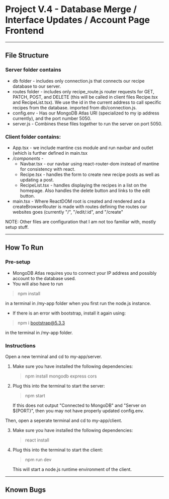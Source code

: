 # Project V.4 - Database Merge / Interface Updates / Account Page Frontend 

---

## File Structure

### Server folder contains
* db folder - includes only connection.js that connects our recipe database to our server.
* routes folder - includes only recipe_route.js router requests for GET, PATCH, POST, and DELETE (this will be called in client files Recipe.tsx and RecipeList.tsx). We use the id in the current address to call specific recipes from the database. imported from db/connection.js.
* config.env - Has our MongoDB Atlas URI (specialized to my ip address currently), and the port number 5050.
* server.js - Combines these files together to run the server on port 5050.


### Client folder contains:
* App.tsx - we include mantine css module and run navbar and outlet (which is further defined in main.tsx
* */components*  -
  * Navbar.tsx - our navbar using react-router-dom instead of mantine for consistency with react.
  * Recipe.tsx - handles the form to create new recipe posts as well as updating a post.
  * RecipeList.tsx - handles displaying the recipes in a list on the homepage. Also handles the delete button and links to the edit button.
* main.tsx - Where ReactDOM root is created and rendered and a createBrowserRouter is made with routes defining the routes our websites goes (currently "/", "/edit/:id", and "/create"

NOTE: Other files are configuration that I am not too familiar with, mostly setup stuff.

---

## How To Run

### Pre-setup
* MongoDB Atlas requires you to connect your IP address and possibly account to the database used.
* You will also have to run
 > npm install
 >  
   in a terminal in /my-app folder when you first run the node.js instance.
* If there is an error with bootstrap, install it again using: 
 > npm i bootstrap@5.3.3
 >
  in the terminal in /my-app folder.

### Instructions

Open a new terminal and cd to my-app/server.

1. Make sure you have installed the following dependencies:
   > npm install mongodb express cors
   >
2. Plug this into the terminal to start the server:
   > npm start
   > 
   If this does not output "Connected to MongoDB" and "Server on ${PORT}", then you may not have properly updated config.env.
   
Then, open a seperate terminal and cd to my-app/client.

3. Make sure you have installed the following dependencies:
   > react install
   >
4. Plug this into the terminal to start the client:
   > npm run dev
   >
   This will start a node.js runtime environment of the client.

---

## Known Bugs
